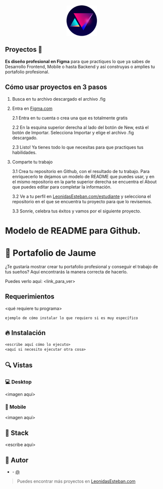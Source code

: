 <p align="center">
    <a href="https://leonidasesteban.com/proyectos/todos"><img src="https://raw.githubusercontent.com/no-te-rindas/logo/main/Logo/LonidasEsteban-destello-envolvente-circular-negro.png" height="100"/></a>
</p>

## Proyectos 🙌

**Es diseño profesional en Figma** para que practiques lo que ya sabes de
Desarrollo Frontend, Mobile o hasta Backend y así construyas o amplies tu portafolio profesional.

## Cómo usar proyectos en 3 pasos

1. Busca en tu archivo descargado el archivo .fig

2. Entra en [Figma.com](https://www.figma.com)

    2.1 Entra en tu cuenta o crea una que es totalmente gratis

    2.2 En la esquina superior derecha al lado del botón de New, está el botón de Importar.
    Selecciona Importar y elige el archivo .fig descargado.

    2.3 Listo! Ya tienes todo lo que necesitas para que practiques tus habilidades.

3. Comparte tu trabajo

    3.1 Crea tu repositorio en Github, con el resultado de tu trabajo. Para enriquecerlo 
    te dejamos un modelo de README que puedes usar, y en el mismo repositorio en la parte
    superior derecha se encuentra el About que puedes editar para completar la información.

    3.2 Ve a tu perfil en [LeonidasEsteban.com/estudiante](https://leonidasesteban.com/estudiante) y selecciona el 
    repositorio en el que se encuentra tu proyecto para que lo revisemos.

    3.3 Sonríe, celebra tus éxitos y vamos por el siguiente proyecto.

# Modelo de README para Github.
    
# 💎 Portafolio de Jaume


¿Te gustaría mostrar crear tu portafolio profesional y conseguir el trabajo de tus sueños? Aquí encontrarás la manera correcta de hacerlo.


Puedes verlo aquí: <link_para_ver>

## Requerimientos

<qué requiere tu programa>

```shell
ejemplo de cómo instalar lo que requiero si es muy específico
```

## 🔥 Instalación

```shell
<escribe aquí cómo lo ejecuto>
<aquí si necesito ejecutar otra cosa>
```

## 🔍 Vistas 

### 💻 Desktop

<imagen aquí>

### 📱 Mobile

<imagen aquí>

## 📌 Stack

<escribe aquí>

## 🌟 Autor

* **<Tu nombre>**  - [@<username>](https://github.com/<username>)

> Puedes encontrar más proyectos en
[LeonidasEsteban.com](https://leonidasesteban.com/proyectos/todos)

